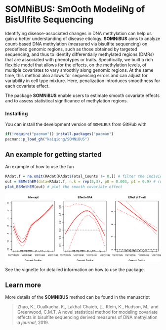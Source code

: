 # SOMNiBUS: SmOoth ModeliNg of BisUlfite Sequencing

Identifying disease-associated changes in DNA methylation can help us gain a better understanding of disease etiology. **SOMNiBUS** aims to analyze count-based DNA methylation (measured via bisulfite sequencing) on predefined genomic regions, such as those obtained by targeted sequencing, and thus to identify differentially methylated regions (DMRs) that are associated with phenotypes or traits. Specifically, we built a rich flexible model that allows for the effects, on the methylation levels, of multiple covariates to vary smoothly along genomic regions. At the same time, this method also allows for sequencing errors and can adjust for variability in cell type mixture. Here, penalization introduces smoothness for each covariate effect. 

The package **SOMNiBUS** enable users to estimate smooth covariate effects and to assess statistical significance of methylation regions.


### Installing

You can install the development version of `SOMNiBUS` from GitHub with

```r
if(!require("pacman")) install.packages("pacman")
pacman::p_load_gh("kaiqiong/SOMNiBUS")
```

## An example for getting started

An example of how to use the fun

```r
RAdat.f = na.omit(RAdat[RAdat$Total_Counts != 0,]) # filter the individual CpG sites with zero read-depth
out = BSMethEM(data=RAdat.f, n.k = rep(5,3), p0 = 0.003, p1 = 0.9) # run the analysis
plot_BSMethEM(out) # plot the smooth covariate effect
```

![](inst/Figs/BANK1.png)

See the vignette for detailed information on how to use the package.


## Learn more

More details of the **SOMNiBUS** method can be found in the manuscript

> Zhao, K., Oualkacha, K., Lakhal-Chaieb, L., Klein, K., Hudson, M., and Greenwood, C.M.T. 
> A novel statistical method for modeling covariate effects in bisulfite sequencing derived measures of DNA methylation 
> *a journal*, 2019.



